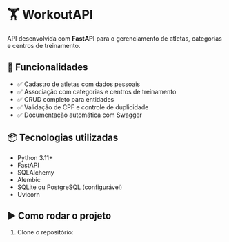 # 🏋️ WorkoutAPI

API desenvolvida com **FastAPI** para o gerenciamento de atletas, categorias e centros de treinamento.

## 🚀 Funcionalidades

- ✅ Cadastro de atletas com dados pessoais
- ✅ Associação com categorias e centros de treinamento
- ✅ CRUD completo para entidades
- ✅ Validação de CPF e controle de duplicidade
- ✅ Documentação automática com Swagger

## 📦 Tecnologias utilizadas

- Python 3.11+
- FastAPI
- SQLAlchemy
- Alembic
- SQLite ou PostgreSQL (configurável)
- Uvicorn

## ▶️ Como rodar o projeto

1. Clone o repositório:
   ```bash
   
